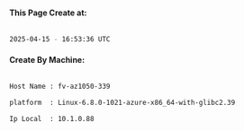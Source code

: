 
   
#### This Page Create at:

```bash

2025-04-15 - 16:53:36 UTC

```

#### Create By Machine:

```bash

Host Name : fv-az1050-339

platform  : Linux-6.8.0-1021-azure-x86_64-with-glibc2.39

Ip Local  : 10.1.0.88

```

